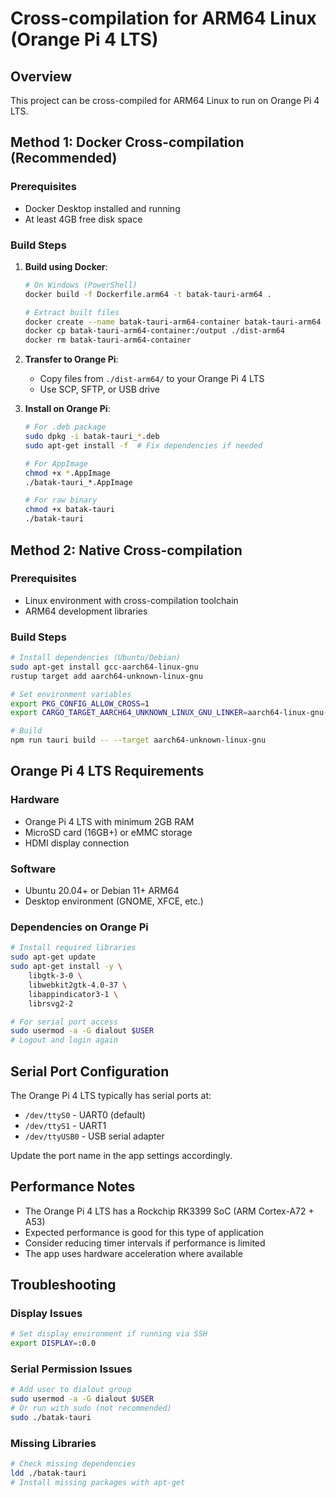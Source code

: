 # Cross-compilation for ARM64 Linux (Orange Pi 4 LTS)

## Overview
This project can be cross-compiled for ARM64 Linux to run on Orange Pi 4 LTS.

## Method 1: Docker Cross-compilation (Recommended)

### Prerequisites
- Docker Desktop installed and running
- At least 4GB free disk space

### Build Steps

1. **Build using Docker**:
   ```bash
   # On Windows (PowerShell)
   docker build -f Dockerfile.arm64 -t batak-tauri-arm64 .
   
   # Extract built files
   docker create --name batak-tauri-arm64-container batak-tauri-arm64
   docker cp batak-tauri-arm64-container:/output ./dist-arm64
   docker rm batak-tauri-arm64-container
   ```

2. **Transfer to Orange Pi**:
   - Copy files from `./dist-arm64/` to your Orange Pi 4 LTS
   - Use SCP, SFTP, or USB drive

3. **Install on Orange Pi**:
   ```bash
   # For .deb package
   sudo dpkg -i batak-tauri_*.deb
   sudo apt-get install -f  # Fix dependencies if needed
   
   # For AppImage
   chmod +x *.AppImage
   ./batak-tauri_*.AppImage
   
   # For raw binary
   chmod +x batak-tauri
   ./batak-tauri
   ```

## Method 2: Native Cross-compilation

### Prerequisites
- Linux environment with cross-compilation toolchain
- ARM64 development libraries

### Build Steps
```bash
# Install dependencies (Ubuntu/Debian)
sudo apt-get install gcc-aarch64-linux-gnu
rustup target add aarch64-unknown-linux-gnu

# Set environment variables
export PKG_CONFIG_ALLOW_CROSS=1
export CARGO_TARGET_AARCH64_UNKNOWN_LINUX_GNU_LINKER=aarch64-linux-gnu-gcc

# Build
npm run tauri build -- --target aarch64-unknown-linux-gnu
```

## Orange Pi 4 LTS Requirements

### Hardware
- Orange Pi 4 LTS with minimum 2GB RAM
- MicroSD card (16GB+) or eMMC storage
- HDMI display connection

### Software
- Ubuntu 20.04+ or Debian 11+ ARM64
- Desktop environment (GNOME, XFCE, etc.)

### Dependencies on Orange Pi
```bash
# Install required libraries
sudo apt-get update
sudo apt-get install -y \
    libgtk-3-0 \
    libwebkit2gtk-4.0-37 \
    libappindicator3-1 \
    librsvg2-2

# For serial port access
sudo usermod -a -G dialout $USER
# Logout and login again
```

## Serial Port Configuration

The Orange Pi 4 LTS typically has serial ports at:
- `/dev/ttyS0` - UART0 (default)
- `/dev/ttyS1` - UART1
- `/dev/ttyUSB0` - USB serial adapter

Update the port name in the app settings accordingly.

## Performance Notes

- The Orange Pi 4 LTS has a Rockchip RK3399 SoC (ARM Cortex-A72 + A53)
- Expected performance is good for this type of application
- Consider reducing timer intervals if performance is limited
- The app uses hardware acceleration where available

## Troubleshooting

### Display Issues
```bash
# Set display environment if running via SSH
export DISPLAY=:0.0
```

### Serial Permission Issues
```bash
# Add user to dialout group
sudo usermod -a -G dialout $USER
# Or run with sudo (not recommended)
sudo ./batak-tauri
```

### Missing Libraries
```bash
# Check missing dependencies
ldd ./batak-tauri
# Install missing packages with apt-get
```
